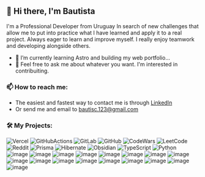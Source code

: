## 👋 Hi there, I'm Bautista

I'm a Professional Developer from Uruguay In search of new challenges that allow me to put into practice what I have learned and apply it to a real project.
Always eager to learn and improve myself. I really enjoy teamwork and developing alongside others.
- 🌱 I’m currently learning Astro and building my web portfolio...
- 💬 Feel free to ask me about whatever you want. I'm interested in contribuiting.

### 📫 How to reach me:
- The easiest and fastest way to contact me is through [LinkedIn]( https://www.linkedin.com/in/dev-bautista-sanguinetti/ )
- Or send me and email to bautisc.123@gmail.com

### 🛠 My Projects:


![Vercel](https://img.shields.io/badge/Vercel-000000?style=for-the-badge&logo=vercel&logoColor=white )
![GitHubActions](https://img.shields.io/badge/Github%20Actions-282a2e?style=for-the-badge&logo=githubactions&logoColor=367cfe )
![GitLab](https://img.shields.io/badge/GitLab-330F63?style=for-the-badge&logo=gitlab&logoColor=white )
![GitHub](https://img.shields.io/badge/GitHub-100000?style=for-the-badge&logo=github&logoColor=white )
![CodeWars](https://img.shields.io/badge/Codewars-B1361E?style=for-the-badge&logo=Codewars&logoColor=white )
![LeetCode](https://img.shields.io/badge/-LeetCode-FFA116?style=for-the-badge&logo=LeetCode&logoColor=black )
![Reddit](https://img.shields.io/badge/Reddit-FF4500?style=for-the-badge&logo=reddit&logoColor=white )
![Prisma](https://img.shields.io/badge/Prisma-3982CE?style=for-the-badge&logo=Prisma&logoColor=white )
![Hibernate](https://img.shields.io/badge/Hibernate-59666C?style=for-the-badge&logo=Hibernate&logoColor=white )
![Obsidian](https://img.shields.io/badge/Obsidian-483699?style=for-the-badge&logo=Obsidian&logoColor=white )
![TypeScript](https://img.shields.io/badge/TypeScript-007ACC?style=for-the-badge&logo=typescript&logoColor=white )
![Python](https://img.shields.io/badge/Python-FFD43B?style=for-the-badge&logo=python&logoColor=blue )
![image](https://img.shields.io/badge/JavaScript-323330?style=for-the-badge&logo=javascript&logoColor=F7DF1E )
![image](https://img.shields.io/badge/HTML5-E34F26?style=for-the-badge&logo=html5&logoColor=white )
![image](https://img.shields.io/badge/CSS3-1572B6?style=for-the-badge&logo=css3&logoColor=white )
![image](https://img.shields.io/badge/Lua-2C2D72?style=for-the-badge&logo=lua&logoColor=white )
![image](https://img.shields.io/badge/NeoVim-%2357A143.svg?&style=for-the-badge&logo=neovim&logoColor=white )
![image](https://img.shields.io/badge/Svelte-4A4A55?style=for-the-badge&logo=svelte&logoColor=FF3E00 )
![image](https://img.shields.io/badge/Swagger-85EA2D?style=for-the-badge&logo=Swagger&logoColor=white )
![image](https://img.shields.io/badge/Tailwind_CSS-38B2AC?style=for-the-badge&logo=tailwind-css&logoColor=white )
![image](https://img.shields.io/badge/React-20232A?style=for-the-badge&logo=react&logoColor=61DAFB )
![image](https://img.shields.io/badge/Postman-FF6C37?style=for-the-badge&logo=Postman&logoColor=white )
![image](https://img.shields.io/badge/Node%20js-339933?style=for-the-badge&logo=nodedotjs&logoColor=white )
![image](https://img.shields.io/badge/next%20js-000000?style=for-the-badge&logo=nextdotjs&logoColor=white )
![image](https://img.shields.io/badge/Markdown-000000?style=for-the-badge&logo=markdown&logoColor=white )
![image](https://img.shields.io/badge/bun-282a36?style=for-the-badge&logo=bun&logoColor=fbf0df )
![image](https://img.shields.io/badge/Astro-0C1222?style=for-the-badge&logo=astro&logoColor=FDFDFE )
![image](https://img.shields.io/badge/MySQL-005C84?style=for-the-badge&logo=mysql&logoColor=white )
![image](https://img.shields.io/badge/Sqlite-003B57?style=for-the-badge&logo=sqlite&logoColor=white )
<!--
**Bautisc/Bautisc** is a ✨ _special_ ✨ repository because its `README.md` (this file) appears on your GitHub profile.

Here are some ideas to get you started:

- 🔭 I’m currently working on ...
- 👯 I’m looking to collaborate on ...
- 🤔 I’m looking for help with ...
- 💬 Ask me about ...
- 📫 How to reach me: ...
- 😄 Pronouns: ...
- ⚡ Fun fact: ...
-->
